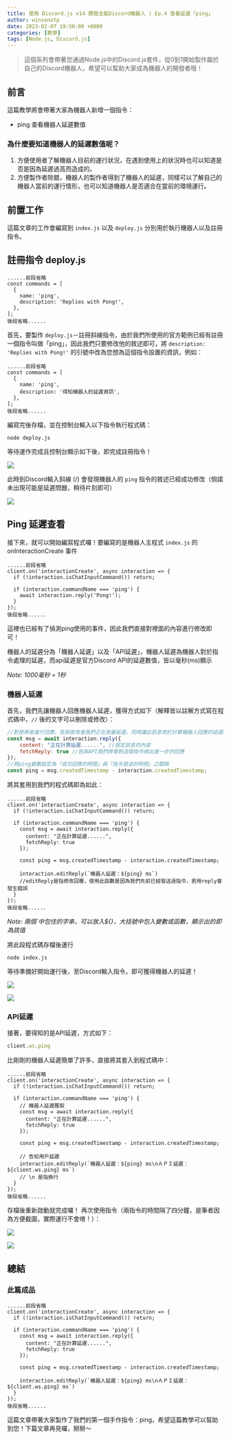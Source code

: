 ```yaml
---
title: 使用 Discord.js v14 開發全能Discord機器人 | Ep.4 查看延遲「ping」
author: winsonotp
date: 2023-02-07 19:50:00 +0800
categories: [教學]
tags: [Node.js, Discord.js]
---
```


> 這個系列會帶著您通過Node.js中的Discord.js套件，從0到1開始製作屬於自己的Discord機器人，希望可以幫助大家成為機器人的開發者哦！

## 前言
這篇教學將會帶著大家為機器人新增一個指令：

* ping
查看機器人延遲數值

### 為什麼要知道機器人的延遲數值呢？
1. 方便使用者了解機器人目前的運行狀況，在遇到使用上的狀況時也可以知道是否是因為延遲過高而造成的。
2. 方便製作者除錯，機器人的製作者得到了機器人的延遲，同樣可以了解自己的機器人當前的運行情形，也可以知道機器人是否適合在當前的環境運行。

## 前置工作
這篇文章的工作會編寫到 `index.js` 以及 `deploy.js` 分別用於執行機器人以及註冊指令。

## 註冊指令 deploy.js

```javascript=2
......前段省略
const commands = [
  {
    name: 'ping',
    description: 'Replies with Pong!',
  },
];
後段省略......
```

首先，要製作 `deploy.js`－註冊斜線指令，由於我們所使用的官方範例已經有註冊一個指令叫做「ping」，因此我們只要修改他的敘述即可，將 `description: 'Replies with Pong!'` 的引號中改為您想為這個指令設置的資訊，例如：

```javascript=2
......前段省略
const commands = [
  {
    name: 'ping',
    description: '得知機器人的延遲資訊',
  },
];
後段省略......
```
編寫完後存檔，並在控制台輸入以下指令執行程式碼：
```
node deploy.js
```
等待運作完成且控制台顯示如下後，即完成註冊指令！

![](https://i.imgur.com/8OXL9Ra.png)

此時到Discord輸入斜線 (/) 會發現機器人的 `ping` 指令的敘述已經成功修改（倘諾未出現可能是延遲問題，稍待片刻即可）

![](https://i.imgur.com/M9Eok1r.png)

## Ping 延遲查看
接下來，就可以開始編寫程式囉！要編寫的是機器人主程式 `index.js` 的 onInteractionCreate 事件
```javascript=8
......前段省略
client.on('interactionCreate', async interaction => {
  if (!interaction.isChatInputCommand()) return;

  if (interaction.commandName === 'ping') {
    await interaction.reply('Pong!');
  }
});
後段省略......
```
這裡也已經有了偵測ping使用的事件，因此我們直接對裡面的內容進行修改即可！

機器人的延遲分為「機器人延遲」以及「API延遲」，機器人延遲為機器人對於指令處理的延遲，而api延遲是官方Discord API的延遲數值，皆以毫秒(ms)顯示

*Note: 1000毫秒 = 1秒*

###  機器人延遲
首先，我們先讓機器人回應機器人延遲，獲得方式如下（解釋皆以註解方式寫在程式碼中，`//` 後的文字可以刪除或修改）：
```javascript
//對使用者進行回應，告訴使用者我們正在測量延遲，同時讓此訊息用於計算機器人回應的延遲時間
const msg = await interaction.reply({
    content: "正在計算延遲......", //設定訊息的內容
    fetchReply: true //告訴API我們將會對這個指令做出進一步的回應
});
//將ping變數設定為「成功回應的時間」與「指令發送的時間」之間隔
const ping = msg.createdTimestamp - interaction.createdTimestamp;
```
將其套用到我們的程式碼即為如此：
```javascript=8
......前段省略
client.on('interactionCreate', async interaction => {
  if (!interaction.isChatInputCommand()) return;

  if (interaction.commandName === 'ping') {
    const msg = await interaction.reply({
      content: "正在計算延遲......",
      fetchReply: true
    });
    
    const ping = msg.createdTimestamp - interaction.createdTimestamp;
      
    interaction.editReply(`機器人延遲：${ping} ms`) 
    //editReply是指修改回覆，使用此函數是因為我們先前已經發送過指令，若用reply會發生錯誤
  }
});
後段省略......
```
*Note: 兩個\`中包住的字串，可以放入${}，大括號中包入變數或函數，顯示出的即為該值*

將此段程式碼存檔後運行
```
node index.js
```
等待準備好開始運行後，至Discord輸入指令，即可獲得機器人的延遲！

![](https://i.imgur.com/fsmYR01.png)

![](https://i.imgur.com/Aqme2rZ.png)

### API延遲
接著，要得知的是API延遲，方式如下：
```javascript
client.ws.ping
```

比剛剛的機器人延遲簡單了許多，直接將其套入到程式碼中：

```javascript=8
......前段省略
client.on('interactionCreate', async interaction => {
  if (!interaction.isChatInputCommand()) return;

  if (interaction.commandName === 'ping') {
    // 機器人延遲獲取
    const msg = await interaction.reply({
      content: "正在計算延遲......",
      fetchReply: true
    });
    
    const ping = msg.createdTimestamp - interaction.createdTimestamp;
      
    // 告知用戶延遲
    interaction.editReply(`機器人延遲：${ping} ms\nＡＰＩ延遲：${client.ws.ping} ms`) 
    // \n 是指換行
  }
});
後段省略......
```

存檔後重新啟動就完成囉！
再次使用指令（兩指令的時間隔了四分鐘，是筆者因為方便截圖，實際運行不會唷！）：

![](https://i.imgur.com/WoOad6a.png)

![](https://i.imgur.com/Xfmww1X.png)


## 總結
### 此篇成品
```javascript=8
......前段省略
client.on('interactionCreate', async interaction => {
  if (!interaction.isChatInputCommand()) return;

  if (interaction.commandName === 'ping') {
    const msg = await interaction.reply({
      content: "正在計算延遲......",
      fetchReply: true
    });
    
    const ping = msg.createdTimestamp - interaction.createdTimestamp;
      
    interaction.editReply(`機器人延遲：${ping} ms\nＡＰＩ延遲：${client.ws.ping} ms`) 
  }
});
後段省略......
```

這篇文章帶著大家製作了我們的第一個手作指令：ping，希望這篇教學可以幫助到您！下篇文章再見囉，掰掰～